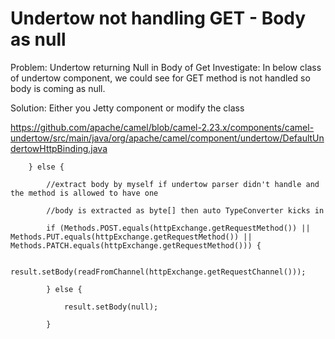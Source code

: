 
# Undertow not handling GET - Body as null

Problem: Undertow returning Null in Body of Get
Investigate: In below class of undertow component, we could see for GET method is not handled so body is coming as null. 

Solution: Either you Jetty component or modify the class

https://github.com/apache/camel/blob/camel-2.23.x/components/camel-undertow/src/main/java/org/apache/camel/component/undertow/DefaultUndertowHttpBinding.java

        } else {

            //extract body by myself if undertow parser didn't handle and the method is allowed to have one

            //body is extracted as byte[] then auto TypeConverter kicks in

            if (Methods.POST.equals(httpExchange.getRequestMethod()) || Methods.PUT.equals(httpExchange.getRequestMethod()) || Methods.PATCH.equals(httpExchange.getRequestMethod())) {

                result.setBody(readFromChannel(httpExchange.getRequestChannel()));

            } else {

                result.setBody(null);

            }

